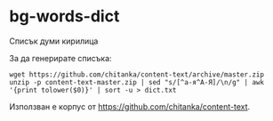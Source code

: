 # bg-words-dict

Списък думи кирилица

За да генерирате списъка:

```
wget https://github.com/chitanka/content-text/archive/master.zip
unzip -p content-text-master.zip | sed "s/[^а-я^А-Я]/\n/g" | awk '{print tolower($0)}' | sort -u > dict.txt
```

Използван е корпус от https://github.com/chitanka/content-text.